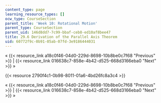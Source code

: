 ```yaml
---
content_type: page
learning_resource_types: []
ocw_type: CourseSection
parent_title: 'Week 10: Rotational Motion'
parent_type: CourseSection
parent_uid: 146d8dd7-7c99-bbaf-ceb8-ed10af8bee47
title: 29.6 Derivation of the Parallel Axis Theorem
uid: 60772f9c-0b91-05ab-07fd-3e9186444031
---
```


« {{< resource_link a18c0f46-04d0-229d-8698-10b8be0c7f68 "Previous" >}} | {{< resource_link 016638c7-858e-4b42-d525-668d3166eba0 "Next" >}} »

{{< resource 2790f4c1-0b98-8011-01a6-4bd26fc8a3c4 >}}

« {{< resource_link a18c0f46-04d0-229d-8698-10b8be0c7f68 "Previous" >}} | {{< resource_link 016638c7-858e-4b42-d525-668d3166eba0 "Next" >}} »